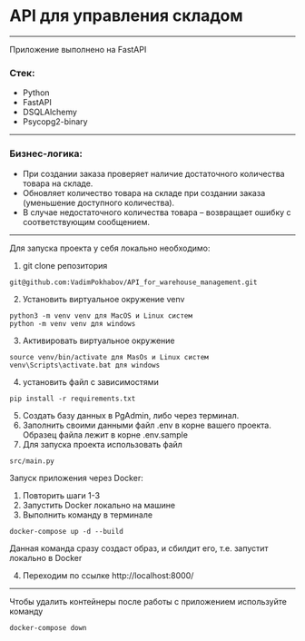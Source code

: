 # API для управления складом
----
 Приложение выполнено на FastAPI
### Стек:
* Python
* FastAPI
* DSQLAlchemy
* Psycopg2-binary
____
### Бизнес-логика:
* При создании заказа проверяет наличие достаточного количества товара на складе.
* Обновляет количество товара на складе при создании заказа (уменьшение доступного количества).
* В случае недостаточного количества товара – возвращает ошибку с соответствующим сообщением.

____
Для запуска проекта у себя локально необходимо:

1. git clone репозитория
```
git@github.com:VadimPokhabov/API_for_warehouse_management.git
```
2. Установить виртуальное окружение venv
```
python3 -m venv venv для MacOS и Linux систем
python -m venv venv для windows
```
3. Активировать виртуальное окружение
```
source venv/bin/activate для MasOs и Linux систем
venv\Scripts\activate.bat для windows
```
4. установить файл с зависимостями
```
pip install -r requirements.txt
```
5. Создать базу данных в PgAdmin, либо через терминал.
6. Заполнить своими данными файл .env в корне вашего проекта. Образец файла лежит в корне .env.sample
7. Для запуска проекта использовать файл 
```
src/main.py
```
Запуск приложения через Docker:

1. Повторить шаги 1-3
2. Запустить Docker локально на машине
3. Выполнить команду в терминале
```
docker-compose up -d --build
```
Данная команда сразу создаст образ, и сбилдит его, т.е. запустит локально в Docker

4. Переходим по ссылке http://localhost:8000/
----
Чтобы удалить контейнеры после работы с приложением используйте команду
```
docker-compose down
```
